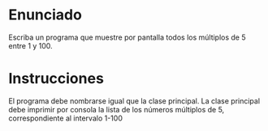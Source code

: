 # Enunciado
Escriba un programa que muestre por pantalla todos los múltiplos de 5 entre 1 y 100.

# Instrucciones
El programa debe nombrarse igual que la clase principal. La clase principal debe imprimir por consola la lista de los números múltiplos de 5, correspondiente al intervalo 1-100